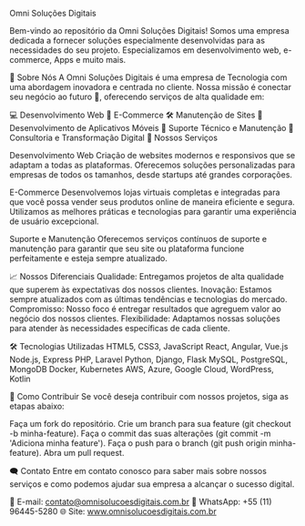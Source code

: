 Omni Soluções Digitais

Bem-vindo ao repositório da Omni Soluções Digitais! Somos uma empresa dedicada a fornecer soluções especialmente desenvolvidas para as necessidades do seu projeto. Especializamos em desenvolvimento web, e-commerce, Apps e muito mais.

🏢 Sobre Nós
A Omni Soluções Digitais é uma empresa de Tecnologia com uma abordagem inovadora e centrada no cliente. Nossa missão é conectar seu negócio ao futuro 🚀, oferecendo serviços de alta qualidade em:

💻 Desenvolvimento Web
🛒 E-Commerce
🛠️ Manutenção de Sites
📱 Desenvolvimento de Aplicativos Móveis
🔧 Suporte Técnico e Manutenção
🚀 Consultoria e Transformação Digital
🚀 Nossos Serviços

Desenvolvimento Web
Criação de websites modernos e responsivos que se adaptam a todas as plataformas. Oferecemos soluções personalizadas para empresas de todos os tamanhos, desde startups até grandes corporações.

E-Commerce
Desenvolvemos lojas virtuais completas e integradas para que você possa vender seus produtos online de maneira eficiente e segura. Utilizamos as melhores práticas e tecnologias para garantir uma experiência de usuário excepcional.

Suporte e Manutenção
Oferecemos serviços contínuos de suporte e manutenção para garantir que seu site ou plataforma funcione perfeitamente e esteja sempre atualizado.

📈 Nossos Diferenciais
Qualidade: Entregamos projetos de alta qualidade que superem às expectativas dos nossos clientes.
Inovação: Estamos sempre atualizados com as últimas tendências e tecnologias do mercado.
Compromisso: Nosso foco é entregar resultados que agreguem valor ao negócio dos nossos clientes.
Flexibilidade: Adaptamos nossas soluções para atender às necessidades específicas de cada cliente.

🛠️ Tecnologias Utilizadas
HTML5, CSS3, JavaScript
React, Angular, Vue.js
Node.js, Express
PHP, Laravel
Python, Django, Flask
MySQL, PostgreSQL, MongoDB
Docker, Kubernetes
AWS, Azure, Google Cloud, WordPress, Kotlin

🧩 Como Contribuir
Se você deseja contribuir com nossos projetos, siga as etapas abaixo:

Faça um fork do repositório.
Crie um branch para sua feature (git checkout -b minha-feature).
Faça o commit das suas alterações (git commit -m 'Adiciona minha feature').
Faça o push para o branch (git push origin minha-feature).
Abra um pull request.

🗨️ Contato
Entre em contato conosco para saber mais sobre nossos serviços e como podemos ajudar sua empresa a alcançar o sucesso digital.

📧 E-mail: contato@omnisolucoesdigitais.com.br
📱 WhatsApp: +55 (11) 96445-5280
🌐 Site: www.omnisolucoesdigitais.com.br

